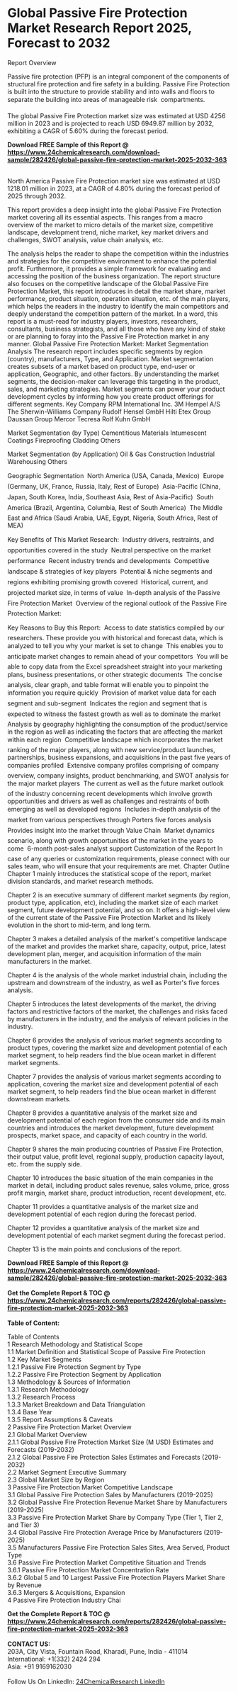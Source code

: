 <h1>Global Passive Fire Protection Market Research Report 2025, Forecast to 2032</h1><p>Report Overview</p><p>
Passive fire protection (PFP) is an integral component of the components of structural fire protection and fire safety in a building. Passive Fire Protection is built into the structure to provide stability and into walls and floors to separate the building into areas of manageable risk  compartments.</p><p>
The global Passive Fire Protection market size was estimated at USD 4256 million in 2023 and is projected to reach USD 6949.87 million by 2032, exhibiting a CAGR of 5.60% during the forecast period.</p><div><b>Download FREE Sample of this Report @ 
            <a href="https://www.24chemicalresearch.com/download-sample/282426/global-passive-fire-protection-market-2025-2032-363">
            https://www.24chemicalresearch.com/download-sample/282426/global-passive-fire-protection-market-2025-2032-363</a></b></div><br><p>
North America Passive Fire Protection market size was estimated at USD 1218.01 million in 2023, at a CAGR of 4.80% during the forecast period of 2025 through 2032.</p><p>
This report provides a deep insight into the global Passive Fire Protection market covering all its essential aspects. This ranges from a macro overview of the market to micro details of the market size, competitive landscape, development trend, niche market, key market drivers and challenges, SWOT analysis, value chain analysis, etc.</p><p>
The analysis helps the reader to shape the competition within the industries and strategies for the competitive environment to enhance the potential profit. Furthermore, it provides a simple framework for evaluating and accessing the position of the business organization. The report structure also focuses on the competitive landscape of the Global Passive Fire Protection Market, this report introduces in detail the market share, market performance, product situation, operation situation, etc. of the main players, which helps the readers in the industry to identify the main competitors and deeply understand the competition pattern of the market.
In a word, this report is a must-read for industry players, investors, researchers, consultants, business strategists, and all those who have any kind of stake or are planning to foray into the Passive Fire Protection market in any manner.
Global Passive Fire Protection Market: Market Segmentation Analysis
The research report includes specific segments by region (country), manufacturers, Type, and Application. Market segmentation creates subsets of a market based on product type, end-user or application, Geographic, and other factors. By understanding the market segments, the decision-maker can leverage this targeting in the product, sales, and marketing strategies. Market segments can power your product development cycles by informing how you create product offerings for different segments.
Key Company
RPM International Inc.
3M
Hempel A/S
The Sherwin-Williams Company
Rudolf Hensel GmbH
Hilti
Etex Group
Daussan Group
Mercor Tecresa
Rolf Kuhn GmbH</p><p>
Market Segmentation (by Type)
Cementitious Materials
Intumescent Coatings
Fireproofing Cladding
Others</p><p>
Market Segmentation (by Application)
Oil &amp; Gas
Construction
Industrial
Warehousing
Others</p><p>
Geographic Segmentation
 North America (USA, Canada, Mexico)
 Europe (Germany, UK, France, Russia, Italy, Rest of Europe)
 Asia-Pacific (China, Japan, South Korea, India, Southeast Asia, Rest of Asia-Pacific)
 South America (Brazil, Argentina, Columbia, Rest of South America)
 The Middle East and Africa (Saudi Arabia, UAE, Egypt, Nigeria, South Africa, Rest of MEA)</p><p>
Key Benefits of This Market Research:
 Industry drivers, restraints, and opportunities covered in the study
 Neutral perspective on the market performance
 Recent industry trends and developments
 Competitive landscape &amp; strategies of key players
 Potential &amp; niche segments and regions exhibiting promising growth covered
 Historical, current, and projected market size, in terms of value
 In-depth analysis of the Passive Fire Protection Market
 Overview of the regional outlook of the Passive Fire Protection Market:</p><p>
Key Reasons to Buy this Report:
 Access to date statistics compiled by our researchers. These provide you with historical and forecast data, which is analyzed to tell you why your market is set to change
 This enables you to anticipate market changes to remain ahead of your competitors
 You will be able to copy data from the Excel spreadsheet straight into your marketing plans, business presentations, or other strategic documents
 The concise analysis, clear graph, and table format will enable you to pinpoint the information you require quickly
 Provision of market value data for each segment and sub-segment
 Indicates the region and segment that is expected to witness the fastest growth as well as to dominate the market
 Analysis by geography highlighting the consumption of the product/service in the region as well as indicating the factors that are affecting the market within each region
 Competitive landscape which incorporates the market ranking of the major players, along with new service/product launches, partnerships, business expansions, and acquisitions in the past five years of companies profiled
 Extensive company profiles comprising of company overview, company insights, product benchmarking, and SWOT analysis for the major market players
 The current as well as the future market outlook of the industry concerning recent developments which involve growth opportunities and drivers as well as challenges and restraints of both emerging as well as developed regions
 Includes in-depth analysis of the market from various perspectives through Porters five forces analysis
 Provides insight into the market through Value Chain
 Market dynamics scenario, along with growth opportunities of the market in the years to come
 6-month post-sales analyst support
Customization of the Report
In case of any queries or customization requirements, please connect with our sales team, who will ensure that your requirements are met.
Chapter Outline
Chapter 1 mainly introduces the statistical scope of the report, market division standards, and market research methods.</p><p>
Chapter 2 is an executive summary of different market segments (by region, product type, application, etc), including the market size of each market segment, future development potential, and so on. It offers a high-level view of the current state of the Passive Fire Protection Market and its likely evolution in the short to mid-term, and long term.</p><p>
Chapter 3 makes a detailed analysis of the market's competitive landscape of the market and provides the market share, capacity, output, price, latest development plan, merger, and acquisition information of the main manufacturers in the market.</p><p>
Chapter 4 is the analysis of the whole market industrial chain, including the upstream and downstream of the industry, as well as Porter's five forces analysis.</p><p>
Chapter 5 introduces the latest developments of the market, the driving factors and restrictive factors of the market, the challenges and risks faced by manufacturers in the industry, and the analysis of relevant policies in the industry.</p><p>
Chapter 6 provides the analysis of various market segments according to product types, covering the market size and development potential of each market segment, to help readers find the blue ocean market in different market segments.</p><p>
Chapter 7 provides the analysis of various market segments according to application, covering the market size and development potential of each market segment, to help readers find the blue ocean market in different downstream markets.</p><p>
Chapter 8 provides a quantitative analysis of the market size and development potential of each region from the consumer side and its main countries and introduces the market development, future development prospects, market space, and capacity of each country in the world.</p><p>
Chapter 9 shares the main producing countries of Passive Fire Protection, their output value, profit level, regional supply, production capacity layout, etc. from the supply side.</p><p>
Chapter 10 introduces the basic situation of the main companies in the market in detail, including product sales revenue, sales volume, price, gross profit margin, market share, product introduction, recent development, etc.</p><p>
Chapter 11 provides a quantitative analysis of the market size and development potential of each region during the forecast period.</p><p>
Chapter 12 provides a quantitative analysis of the market size and development potential of each market segment during the forecast period.</p><p>
Chapter 13 is the main points and conclusions of the report.</p><p>
</p><div><b>Download FREE Sample of this Report @ 
            <a href="https://www.24chemicalresearch.com/download-sample/282426/global-passive-fire-protection-market-2025-2032-363">
            https://www.24chemicalresearch.com/download-sample/282426/global-passive-fire-protection-market-2025-2032-363</a></b></div><br><div><b>Get the Complete Report & TOC @ 
            <a href="https://www.24chemicalresearch.com/reports/282426/global-passive-fire-protection-market-2025-2032-363">
            https://www.24chemicalresearch.com/reports/282426/global-passive-fire-protection-market-2025-2032-363</a></b></div><br>
            <b>Table of Content:</b><p>Table of Contents<br />
1 Research Methodology and Statistical Scope<br />
1.1 Market Definition and Statistical Scope of Passive Fire Protection<br />
1.2 Key Market Segments<br />
1.2.1 Passive Fire Protection Segment by Type<br />
1.2.2 Passive Fire Protection Segment by Application<br />
1.3 Methodology & Sources of Information<br />
1.3.1 Research Methodology<br />
1.3.2 Research Process<br />
1.3.3 Market Breakdown and Data Triangulation<br />
1.3.4 Base Year<br />
1.3.5 Report Assumptions & Caveats<br />
2 Passive Fire Protection Market Overview<br />
2.1 Global Market Overview<br />
2.1.1 Global Passive Fire Protection Market Size (M USD) Estimates and Forecasts (2019-2032)<br />
2.1.2 Global Passive Fire Protection Sales Estimates and Forecasts (2019-2032)<br />
2.2 Market Segment Executive Summary<br />
2.3 Global Market Size by Region<br />
3 Passive Fire Protection Market Competitive Landscape<br />
3.1 Global Passive Fire Protection Sales by Manufacturers (2019-2025)<br />
3.2 Global Passive Fire Protection Revenue Market Share by Manufacturers (2019-2025)<br />
3.3 Passive Fire Protection Market Share by Company Type (Tier 1, Tier 2, and Tier 3)<br />
3.4 Global Passive Fire Protection Average Price by Manufacturers (2019-2025)<br />
3.5 Manufacturers Passive Fire Protection Sales Sites, Area Served, Product Type<br />
3.6 Passive Fire Protection Market Competitive Situation and Trends<br />
3.6.1 Passive Fire Protection Market Concentration Rate<br />
3.6.2 Global 5 and 10 Largest Passive Fire Protection Players Market Share by Revenue<br />
3.6.3 Mergers & Acquisitions, Expansion<br />
4 Passive Fire Protection Industry Chai</p><div><b>Get the Complete Report & TOC @ 
            <a href="https://www.24chemicalresearch.com/reports/282426/global-passive-fire-protection-market-2025-2032-363">
            https://www.24chemicalresearch.com/reports/282426/global-passive-fire-protection-market-2025-2032-363</a></b></div><br><b>CONTACT US:</b><br>
            203A, City Vista, Fountain Road, Kharadi, Pune, India - 411014<br>
            International: +1(332) 2424 294<br>
            Asia: +91 9169162030 <br><br>
            Follow Us On LinkedIn: <a href="https://www.linkedin.com/company/24chemicalresearch/">24ChemicalResearch LinkedIn</a>